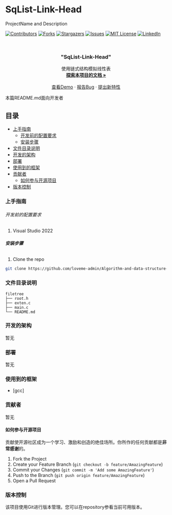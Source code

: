 # SqList-Link-Head

ProjectName and Description

<!-- PROJECT SHIELDS -->

[![Contributors][contributors-shield]][contributors-url]
[![Forks][forks-shield]][forks-url]
[![Stargazers][stars-shield]][stars-url]
[![Issues][issues-shield]][issues-url]
[![MIT License][license-shield]][license-url]
[![LinkedIn][linkedin-shield]][linkedin-url]

<!-- PROJECT LOGO -->
<br />

<p align="center">
  <!--a href="https://github.com/loveme-admin/Algorithm-and-data-structure-C/">
    <img src="images/logo.png" alt="Logo" width="80" height="80">
  </a-->
  <h3 align="center">"SqList-Link-Head"</h3>
  <p align="center">
    使用链式结构模拟线性表
    <br />
    <a href="https://github.com/loveme-admin/Algorithm-and-data-structure-C"><strong>探索本项目的文档 »</strong></a>
    <br />
    <br />
    <a href="https://github.com/loveme-admin/Algorithm-and-data-structure-C">查看Demo</a>
    ·
    <a href="https://github.com/loveme-admin/Algorithm-and-data-structure-C/issues">报告Bug</a>
    ·
    <a href="https://github.com/loveme-admin/Algorithm-and-data-structure-C/issues">提出新特性</a>
  </p>

</p>
 本篇README.md面向开发者
 
## 目录

- [上手指南](#上手指南)
  - [开发前的配置要求](#开发前的配置要求)
  - [安装步骤](#安装步骤)
- [文件目录说明](#文件目录说明)
- [开发的架构](#开发的架构)
- [部署](#部署)
- [使用到的框架](#使用到的框架)
- [贡献者](#贡献者)
  - [如何参与开源项目](#如何参与开源项目)
- [版本控制](#版本控制)

### 上手指南

###### 开发前的配置要求

1. Visual Studio 2022

###### **安装步骤**

1. Clone the repo

```sh
git clone https://github.com/loveme-admin/Algorithm-and-data-structure-C.git
```

### 文件目录说明

```
filetree 
├── root.h
├── exten.c
├── main.c
└── README.md
```

### 开发的架构 

暂无

### 部署

暂无

### 使用到的框架

- [gcc]

### 贡献者

暂无

#### 如何参与开源项目

贡献使开源社区成为一个学习、激励和创造的绝佳场所。你所作的任何贡献都是**非常感谢**的。

1. Fork the Project
2. Create your Feature Branch (`git checkout -b feature/AmazingFeature`)
3. Commit your Changes (`git commit -m 'Add some AmazingFeature'`)
4. Push to the Branch (`git push origin feature/AmazingFeature`)
5. Open a Pull Request

### 版本控制

该项目使用Git进行版本管理。您可以在repository参看当前可用版本。

<!-- links -->
[your-project-path]:loveme-admin/Algorithm-and-data-structure-C
[contributors-shield]: https://img.shields.io/github/contributors/loveme-admin/Algorithm-and-data-structure-C.svg?style=flat-square
[contributors-url]: https://github.com/loveme-admin/Algorithm-and-data-structure-C/graphs/contributors
[forks-shield]: https://img.shields.io/github/forks/loveme-admin/Algorithm-and-data-structure-C.svg?style=flat-square
[forks-url]: https://github.com/loveme-admin/Algorithm-and-data-structure-C/network/members
[stars-shield]: https://img.shields.io/github/stars/loveme-admin/Algorithm-and-data-structure-C.svg?style=flat-square
[stars-url]: https://github.com/loveme-admin/Algorithm-and-data-structure-C/stargazers
[issues-shield]: https://img.shields.io/github/issues/loveme-admin/Algorithm-and-data-structure-C.svg?style=flat-square
[issues-url]: https://img.shields.io/github/issues/loveme-admin/Algorithm-and-data-structure-C.svg
[license-shield]: https://img.shields.io/github/license/loveme-admin/Algorithm-and-data-structure-C.svg?style=flat-square
[license-url]: https://github.com/loveme-admin/Algorithm-and-data-structure-C/blob/master/LICENSE.txt
[linkedin-shield]: https://img.shields.io/badge/-LinkedIn-black.svg?style=flat-square&logo=linkedin&colorB=555
[linkedin-url]: https://linkedin.com/in/shaojintian